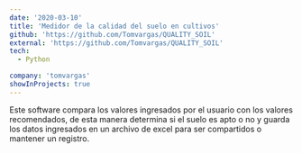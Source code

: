 ```yaml
---
date: '2020-03-10'
title: 'Medidor de la calidad del suelo en cultivos'
github: 'https://github.com/Tomvargas/QUALITY_SOIL'
external: 'https://github.com/Tomvargas/QUALITY_SOIL'
tech:
  - Python

company: 'tomvargas'
showInProjects: true
---
```


Este software compara los valores ingresados por el usuario con los valores recomendados, de esta manera determina si el suelo es apto o no y guarda los datos ingresados en un archivo de excel para ser compartidos o mantener un registro.
